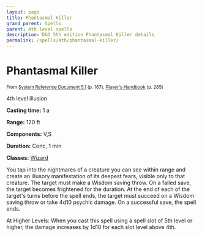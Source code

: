 ```yaml
---
layout: page
title: Phantasmal Killer
grand_parent: Spells
parent: 4th level spells 
description: D&D 5th edition Phantasmal Killer details
permalink: /spells/4th/phantasmal-killer/
---
```


# Phantasmal Killer

<small>From <a target="_blank" href="https://media.wizards.com/2016/downloads/DND/SRD-OGL_V5.1.pdf">System Reference Document 5.1</a> (p. 167), <a target="_blank" href="https://dnd.wizards.com/products/tabletop-games/rpg-products/rpg_playershandbook">Player's Handbook</a> (p. 265)</small>


4th level illusion

**Casting time:** 1 a

**Range:** 120 ft

**Components:** V,S 

**Duration:** Conc, 1 min

**Classes:** [Wizard](/classes/wizard/)

You tap into the nightmares of a creature you can see within range and create an illusory manifestation of its deepest fears, visible only to that creature. The target must make a Wisdom saving throw. On a failed save, the target becomes frightened for the duration. At the end of each of the target's turns before the spell ends, the target must succeed on a Wisdom saving throw or take 4d10 psychic damage. On a successful save, the spell ends.

   At Higher Levels: When you cast this spell using a spell slot of 5th level or higher, the damage increases by 1d10 for each slot level above 4th.